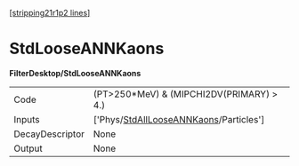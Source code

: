[[stripping21r1p2 lines]](./stripping21r1p2-index)

# StdLooseANNKaons

**FilterDesktop/StdLooseANNKaons**

|                 |                                                                                                   |
|-----------------|---------------------------------------------------------------------------------------------------|
| Code            | (PT\>250\*MeV) & (MIPCHI2DV(PRIMARY) \> 4.)                                                       |
| Inputs          | ['Phys/[StdAllLooseANNKaons](./stripping21r1p2-commonparticles-stdalllooseannkaons)/Particles'] |
| DecayDescriptor | None                                                                                              |
| Output          | None                                                                                              |
